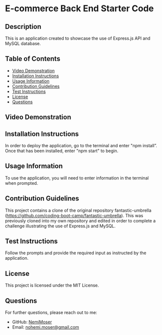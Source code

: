 # E-commerce Back End Starter Code


## Description

This is an application created to showcase the use of Express.js API and MySQL database.

## Table of Contents
- [Video Demonstration](#video-demonstration)
- [Installation Instructions](#installation-instructions)
- [Usage Information](#usage-information)
- [Contribution Guidelines](#contribution-guidelines)
- [Test Instructions](#test-instructions)
- [License](#license)
- [Questions](#questions)

## Video Demonstration


## Installation Instructions
In order to deploy the application, go to the terminal and enter "npm install”. Once that has been installed, enter "npm start" to begin.

## Usage Information
To use the application, you will need to enter information in the terminal when prompted.

## Contribution Guidelines
This project contains a clone of the original repository fantastic-umbrella (https://github.com/coding-boot-camp/fantastic-umbrella). This was previously cloned into my own repository and edited in order to complete a challenge illustrating the use of Express.js and MySQL.

## Test Instructions
Follow the prompts and provide the required input as instructed by the application.

## License

This project is licensed under the MIT License.

## Questions
For further questions, please reach out to me:
- GitHub: [NemiMoser](https://github.com/NemiMoser)
- Email: nohemi.moser@gmail.com